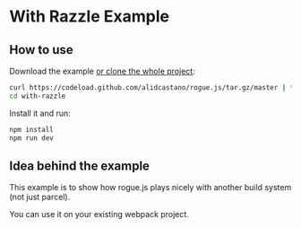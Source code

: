 # With Razzle Example

## How to use

Download the example [or clone the whole project](https://github.com/alidcastano/rogue.js.git):

```bash
curl https://codeload.github.com/alidcastano/rogue.js/tar.gz/master | tar -xz --strip=2 rogue.js-master/examples/with-razzle
cd with-razzle
```

Install it and run:

```bash
npm install
npm run dev
```

## Idea behind the example

This example is to show how rogue.js plays nicely with another build system (not just parcel).

You can use it on your existing webpack project.